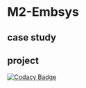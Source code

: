 # M2-Embsys
## case study
## project

[![Codacy Badge](https://app.codacy.com/project/badge/Grade/2fe57e6baab94e32b225924f86bca8a1)](https://www.codacy.com/gh/Anithknb/M2-Embsys/dashboard?utm_source=github.com&amp;utm_medium=referral&amp;utm_content=Anithknb/M2-Embsys&amp;utm_campaign=Badge_Grade)

